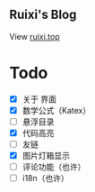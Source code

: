 ## Ruixi's Blog
View [ruixi.top](https://ruixi.top/)

# Todo
- [x] 关于 界面
- [x] 数学公式（Katex）
- [ ] 悬浮目录
- [x] 代码高亮
- [ ] 友链
- [x] 图片灯箱显示
- [ ] 评论功能（也许）
- [ ] i18n（也许）
